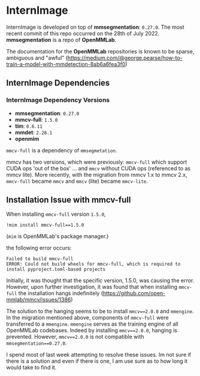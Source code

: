 # InternImage

InternImage is developed on top of **mmsegmentation**: `0.27.0`. The most recent commit of this repo occurred on the 28th of July 2022. **mmsegmentation** is a repo of **OpenMMLab**.

The documentation for the **OpenMMLab** repositories is known to be sparse, ambiguous and "awful" (https://medium.com/@george.pearse/how-to-train-a-model-with-mmdetection-8ab6a6fea3f0)
## InternImage Dependencies

### InternImage Dependency Versions 

- **mmsegmentation**: `0.27.0`
- **mmcv-full**:      `1.5.0`
- **tim**:            `0.6.11`
- **mmdet**:          `2.28.1`
- **openmim**

`mmcv-full` is a dependency of `mmsegmetation`.

mmcv has two versions, which were previously: `mmcv-full` which support CUDA ops 'out of the box' ... and `mmcv` without CUDA ops (referenced to as mmcv lite). 
More recently, with the migration from mmcv 1.x to mmcv 2.x, `mmcv-full` became `mmcv` and `mmcv` (lite) became `mmcv-lite`.


## Installation Issue with mmcv-full

When installing `mmcv-full` version `1.5.0`, 

`!mim install mmcv-full==1.5.0`

(`mim` is OpenMMLab's package manager.)

the following error occurs:

```plaintext
Failed to build mmcv-full
ERROR: Could not build wheels for mmcv-full, which is required to install pyproject.toml-based projects
```

Initially, it was thought that the specific version, 1.5.0, was causing the error. However, upon further investigation, it was found that when installing `mmcv-full` the installation hangs indefinitely (https://github.com/open-mmlab/mmcv/issues/1386)

The solution to the hanging seems to be to install `mmcv==2.0.0` and `mmengine`.  In the migration mentioned above, components of `mmcv-full` were transferred to a `mmengine`. `mmengine` serves as the training engine of all OpenMMLab codebases. Indeed by installing `mmcv==2.0.0`, hanging is prevented. However, `mmcv==2.0.0` is not compatible with `mmsegmentation==0.27.0`. 

I spend most of last week attempting to resolve these issues. Im not sure if there is a solution and even if there is one, I am use sure as to how long it would take to find it. 








